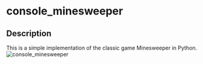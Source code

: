 # console_minesweeper
## Description
This is a simple implementation of the classic game Minesweeper in Python.
![console_minesweeper](https://github.com/eduazzolin/console_minesweeper/assets/114076084/8f3bc047-833d-44ee-bcb9-37ac8f9be5cc)
